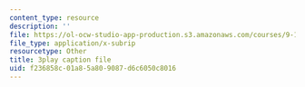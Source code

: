 ```yaml
---
content_type: resource
description: ''
file: https://ol-ocw-studio-app-production.s3.amazonaws.com/courses/9-13-the-human-brain-spring-2019/f236858c01a85a809087d6c6050c8016_ppxK4R8XWfU.vtt
file_type: application/x-subrip
resourcetype: Other
title: 3play caption file
uid: f236858c-01a8-5a80-9087-d6c6050c8016
---
```

